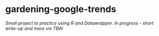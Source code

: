 # gardening-google-trends
*Small project to practice using R and Datawrapper. In progress - short write-up and more vis TBA!*
